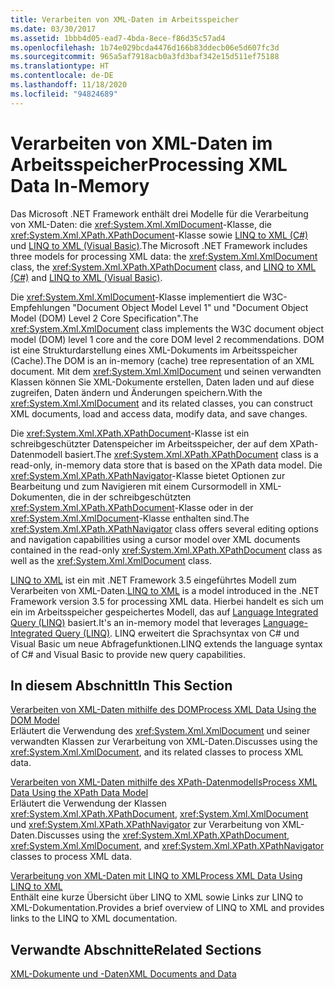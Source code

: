 ```yaml
---
title: Verarbeiten von XML-Daten im Arbeitsspeicher
ms.date: 03/30/2017
ms.assetid: 1bbb4d05-ead7-4bda-8ece-f86d35c57ad4
ms.openlocfilehash: 1b74e029bcda4476d166b83ddecb06e5d607fc3d
ms.sourcegitcommit: 965a5af7918acb0a3fd3baf342e15d511ef75188
ms.translationtype: HT
ms.contentlocale: de-DE
ms.lasthandoff: 11/18/2020
ms.locfileid: "94824689"
---
```

# <a name="processing-xml-data-in-memory"></a><span data-ttu-id="8fc2f-102">Verarbeiten von XML-Daten im Arbeitsspeicher</span><span class="sxs-lookup"><span data-stu-id="8fc2f-102">Processing XML Data In-Memory</span></span>
<span data-ttu-id="8fc2f-103">Das Microsoft .NET Framework enthält drei Modelle für die Verarbeitung von XML-Daten: die <xref:System.Xml.XmlDocument>-Klasse, die <xref:System.Xml.XPath.XPathDocument>-Klasse sowie [LINQ to XML (C#)](../../linq/linq-xml-overview.md) und [LINQ to XML (Visual Basic)](../../linq/linq-xml-overview.md).</span><span class="sxs-lookup"><span data-stu-id="8fc2f-103">The Microsoft .NET Framework includes three models for processing XML data: the <xref:System.Xml.XmlDocument> class, the <xref:System.Xml.XPath.XPathDocument> class, and [LINQ to XML (C#)](../../linq/linq-xml-overview.md) and [LINQ to XML (Visual Basic)](../../linq/linq-xml-overview.md).</span></span>  
  
 <span data-ttu-id="8fc2f-104">Die <xref:System.Xml.XmlDocument>-Klasse implementiert die W3C-Empfehlungen "Document Object Model Level 1" und "Document Object Model (DOM) Level 2 Core Specification".</span><span class="sxs-lookup"><span data-stu-id="8fc2f-104">The <xref:System.Xml.XmlDocument> class implements the W3C document object model (DOM) level 1 core and the core DOM level 2 recommendations.</span></span> <span data-ttu-id="8fc2f-105">DOM ist eine Strukturdarstellung eines XML-Dokuments im Arbeitsspeicher (Cache).</span><span class="sxs-lookup"><span data-stu-id="8fc2f-105">The DOM is an in-memory (cache) tree representation of an XML document.</span></span> <span data-ttu-id="8fc2f-106">Mit dem <xref:System.Xml.XmlDocument> und seinen verwandten Klassen können Sie XML-Dokumente erstellen, Daten laden und auf diese zugreifen, Daten ändern und Änderungen speichern.</span><span class="sxs-lookup"><span data-stu-id="8fc2f-106">With the <xref:System.Xml.XmlDocument> and its related classes, you can construct XML documents, load and access data, modify data, and save changes.</span></span>  
  
 <span data-ttu-id="8fc2f-107">Die <xref:System.Xml.XPath.XPathDocument>-Klasse ist ein schreibgeschützter Datenspeicher im Arbeitsspeicher, der auf dem XPath-Datenmodell basiert.</span><span class="sxs-lookup"><span data-stu-id="8fc2f-107">The <xref:System.Xml.XPath.XPathDocument> class is a read-only, in-memory data store that is based on the XPath data model.</span></span> <span data-ttu-id="8fc2f-108">Die <xref:System.Xml.XPath.XPathNavigator>-Klasse bietet Optionen zur Bearbeitung und zum Navigieren mit einem Cursormodell in XML-Dokumenten, die in der schreibgeschützten <xref:System.Xml.XPath.XPathDocument>-Klasse oder in der <xref:System.Xml.XmlDocument>-Klasse enthalten sind.</span><span class="sxs-lookup"><span data-stu-id="8fc2f-108">The <xref:System.Xml.XPath.XPathNavigator> class offers several editing options and navigation capabilities using a cursor model over XML documents contained in the read-only <xref:System.Xml.XPath.XPathDocument> class as well as the <xref:System.Xml.XmlDocument> class.</span></span>  
  
 <span data-ttu-id="8fc2f-109">[LINQ to XML](../../linq/linq-xml-overview.md) ist ein mit .NET Framework 3.5 eingeführtes Modell zum Verarbeiten von XML-Daten.</span><span class="sxs-lookup"><span data-stu-id="8fc2f-109">[LINQ to XML](../../linq/linq-xml-overview.md) is a model introduced in the .NET Framework version 3.5 for processing XML data.</span></span> <span data-ttu-id="8fc2f-110">Hierbei handelt es sich um ein im Arbeitsspeicher gespeichertes Modell, das auf [Language Integrated Query (LINQ)](../../../csharp/programming-guide/concepts/linq/index.md) basiert.</span><span class="sxs-lookup"><span data-stu-id="8fc2f-110">It's an in-memory model that leverages [Language-Integrated Query (LINQ)](../../../csharp/programming-guide/concepts/linq/index.md).</span></span> <span data-ttu-id="8fc2f-111">LINQ erweitert die Sprachsyntax von C# und Visual Basic um neue Abfragefunktionen.</span><span class="sxs-lookup"><span data-stu-id="8fc2f-111">LINQ extends the language syntax of C# and Visual Basic to provide new query capabilities.</span></span>  
  
## <a name="in-this-section"></a><span data-ttu-id="8fc2f-112">In diesem Abschnitt</span><span class="sxs-lookup"><span data-stu-id="8fc2f-112">In This Section</span></span>  
 [<span data-ttu-id="8fc2f-113">Verarbeiten von XML-Daten mithilfe des DOM</span><span class="sxs-lookup"><span data-stu-id="8fc2f-113">Process XML Data Using the DOM Model</span></span>](process-xml-data-using-the-dom-model.md)  
 <span data-ttu-id="8fc2f-114">Erläutert die Verwendung des <xref:System.Xml.XmlDocument> und seiner verwandten Klassen zur Verarbeitung von XML-Daten.</span><span class="sxs-lookup"><span data-stu-id="8fc2f-114">Discusses using the <xref:System.Xml.XmlDocument>, and its related classes to process XML data.</span></span>  
  
 [<span data-ttu-id="8fc2f-115">Verarbeiten von XML-Daten mithilfe des XPath-Datenmodells</span><span class="sxs-lookup"><span data-stu-id="8fc2f-115">Process XML Data Using the XPath Data Model</span></span>](process-xml-data-using-the-xpath-data-model.md)  
 <span data-ttu-id="8fc2f-116">Erläutert die Verwendung der Klassen <xref:System.Xml.XPath.XPathDocument>, <xref:System.Xml.XmlDocument> und <xref:System.Xml.XPath.XPathNavigator> zur Verarbeitung von XML-Daten.</span><span class="sxs-lookup"><span data-stu-id="8fc2f-116">Discusses using the <xref:System.Xml.XPath.XPathDocument>, <xref:System.Xml.XmlDocument>, and <xref:System.Xml.XPath.XPathNavigator> classes to process XML data.</span></span>  
  
 [<span data-ttu-id="8fc2f-117">Verarbeitung von XML-Daten mit LINQ to XML</span><span class="sxs-lookup"><span data-stu-id="8fc2f-117">Process XML Data Using LINQ to XML</span></span>](process-xml-data-using-linq-to-xml.md)  
 <span data-ttu-id="8fc2f-118">Enthält eine kurze Übersicht über LINQ to XML sowie Links zur LINQ to XML-Dokumentation.</span><span class="sxs-lookup"><span data-stu-id="8fc2f-118">Provides a brief overview of LINQ to XML and provides links to the LINQ to XML documentation.</span></span>  
  
## <a name="related-sections"></a><span data-ttu-id="8fc2f-119">Verwandte Abschnitte</span><span class="sxs-lookup"><span data-stu-id="8fc2f-119">Related Sections</span></span>  
 [<span data-ttu-id="8fc2f-120">XML-Dokumente und -Daten</span><span class="sxs-lookup"><span data-stu-id="8fc2f-120">XML Documents and Data</span></span>](index.md)
